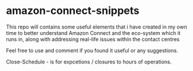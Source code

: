 # amazon-connect-snippets

This repo will contains some useful elements that i have created in my own time to better understand Amazon Connect and the eco-system which it runs in, along with addressing real-life issues within the contact centres

Feel free to use and comment if you found it useful or any suggestions.

Close-Schedule - is for expcetions / closures to hours of operations.

